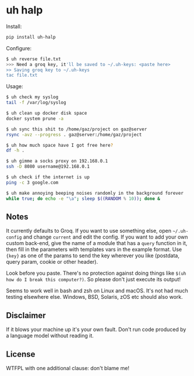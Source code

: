 # uh halp

Install:

```bash
pip install uh-halp
```

Configure:

```bash
$ uh reverse file.txt
>>> Need a groq key, it'll be saved to ~/.uh-keys: <paste here>
>> Saving groq key to ~/.uh-keys
tac file.txt
```

Usage:

```bash
$ uh check my syslog
tail -f /var/log/syslog

$ uh clean up docker disk space
docker system prune -a

$ uh sync this shit to /home/gaz/project on gaz@server
rsync -avz --progress . gaz@server:/home/gaz/project

$ uh how much space have I got free here?
df -h .

$ uh gimme a socks proxy on 192.168.0.1
ssh -D 8080 username@192.168.0.1

$ uh check if the internet is up
ping -c 3 google.com

$ uh make annoying beeping noises randomly in the background forever
while true; do echo -e "\a"; sleep $((RANDOM % 10)); done &
```

## Notes

It currently defaults to Groq. If you want to use something else, open
`~/.uh-config` and change `current` and edit the config. If you want
to add your own custom back-end, give the name of a module that has a
`query` function in it, then fill in the parameters with templates vars
in the example format. Use `{key}` as one of the params to send the key
wherever you like (postdata, query param, cookie or other header).

Look before you paste. There's no protection against doing things like
`$(uh how do I break this computer?)`. So please don't just execute its
output!

Seems to work well in bash and zsh on Linux and macOS. It's not had much
testing elsewhere else. Windows, BSD, Solaris, zOS etc should also work.

## Disclaimer

If it blows your machine up it's your own fault. Don't run code produced by
a language model without reading it.

## License

WTFPL with one additional clause: don't blame me!
